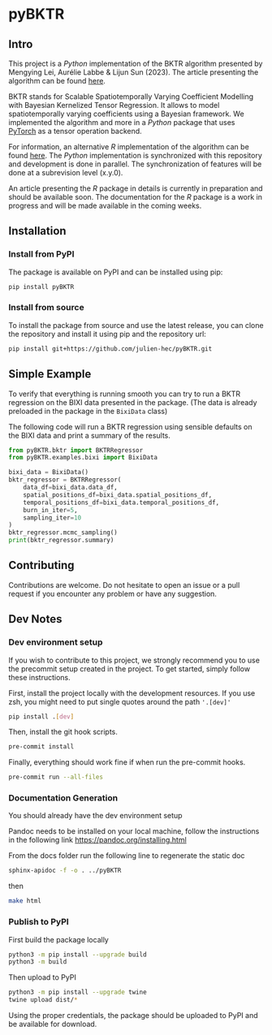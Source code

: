 # pyBKTR

## Intro
This project is a *Python* implementation of the BKTR algorithm presented by Mengying Lei, Aurélie Labbe & Lijun Sun (2023).
The article presenting the algorithm can be found [here](https://arxiv.org/abs/2109.00046).

BKTR stands for Scalable Spatiotemporally Varying Coefficient Modelling with Bayesian Kernelized Tensor Regression.
It allows to model spatiotemporally varying coefficients using a Bayesian framework.
We implemented the algorithm and more in a *Python* package that uses [PyTorch](https://pytorch.org/) as a tensor operation backend.

For information, an alternative *R* implementation of the algorithm can be found [here](https://github.com/julien-hec/BKTR). The *Python* implementation is synchronized with this repository and development is done in parallel. The synchronization of features will be done at a subrevision level (x.y.0).

An article presenting the *R* package in details is currently in preparation and should be available soon. The documentation for the *R* package is a work in progress and will be made available in the coming weeks.

## Installation

### Install from PyPI
The package is available on PyPI and can be installed using pip:
```bash
pip install pyBKTR
```

### Install from source
To install the package from source and use the latest release, you can clone the repository and install it using pip and the repository url:
```bash
pip install git+https://github.com/julien-hec/pyBKTR.git
```

## Simple Example
To verify that everything is running smooth you can try to run a BKTR regression on the BIXI data presented in the package. (The data is already preloaded in the package in the `BixiData` class)

The following code will run a BKTR regression using sensible defaults on the BIXI data and print a summary of the results.
```python
from pyBKTR.bktr import BKTRRegressor
from pyBKTR.examples.bixi import BixiData

bixi_data = BixiData()
bktr_regressor = BKTRRegressor(
    data_df=bixi_data.data_df,
    spatial_positions_df=bixi_data.spatial_positions_df,
    temporal_positions_df=bixi_data.temporal_positions_df,
    burn_in_iter=5,
    sampling_iter=10
)
bktr_regressor.mcmc_sampling()
print(bktr_regressor.summary)
```

## Contributing
Contributions are welcome. Do not hesitate to open an issue or a pull request if you encounter any problem or have any suggestion.


## Dev Notes
### Dev environment setup
If you wish to contribute to this project, we strongly recommend you to use the precommit setup created in the project. To get started, simply follow these instructions.

First, install the project locally with the development resources. If you use zsh, you might need to put single quotes around the path `'.[dev]'`
```bash
pip install .[dev]
```

Then, install the git hook scripts.
```bash
pre-commit install
```

Finally, everything should work fine if when run the pre-commit hooks.
```bash
pre-commit run --all-files
```

### Documentation Generation
You should already have the dev environment setup

Pandoc needs to be installed on your local machine, follow the instructions in the following link
https://pandoc.org/installing.html


From the docs folder run the following line to regenerate the static doc
```bash
sphinx-apidoc -f -o . ../pyBKTR
```
then
```bash
make html
```

### Publish to PyPI
First build the package locally
```bash
python3 -m pip install --upgrade build
python3 -m build
```

Then upload to PyPI
```bash
python3 -m pip install --upgrade twine
twine upload dist/*
```
Using the proper credentials, the package should be uploaded to PyPI and be available for download.
